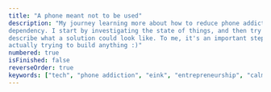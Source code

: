 ```yaml
---
title: "A phone meant not to be used"
description: "My journey learning more about how to reduce phone addiction or
dependency. I start by investigating the state of things, and then try to
describe what a solution could look like. To me, it's an important step before
actually trying to build anything :)"
numbered: true
isFinished: false
reverseOrder: true
keywords: ["tech", "phone addiction", "eink", "entrepreneurship", "calm companies", "dumbphones", "phone manufacturing", "smartphone", "epaper"]
---
```

